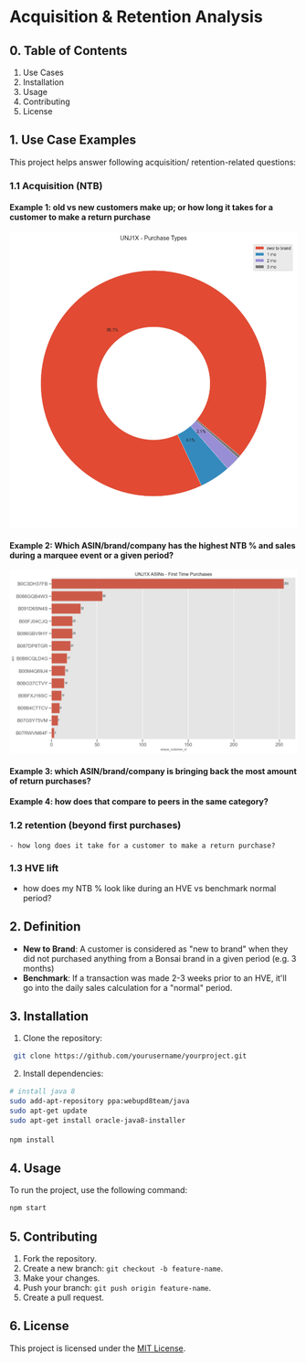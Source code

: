 # Acquisition & Retention Analysis

## 0. Table of Contents
1. Use Cases
2. Installation
3. Usage
4. Contributing
5. License

## 1. Use Case Examples
This project helps answer following acquisition/ retention-related questions:

### 1.1 Acquisition (NTB)
#### Example 1: old vs new customers make up; or how long it takes for a customer to make a return purchase
![plot](./graphs/company_purchase_type.png)


#### Example 2: Which ASIN/brand/company has the highest NTB % and sales during a marquee event or a given period?
![plot](./graphs/asin_ntb.png)

#### Example 3: which ASIN/brand/company is bringing back the most amount of return purchases?

#### Example 4: how does that compare to peers in the same category?

### 1.2 retention (beyond first purchases)
    - how long does it take for a customer to make a return purchase?
### 1.3 HVE lift
  - how does my NTB % look like during an HVE vs benchmark normal period?

## 2. Definition
- **New to Brand**: A customer is considered as "new to brand" when they did not purchased anything from a Bonsai brand in a given period (e.g. 3 months)
- **Benchmark**: If a transaction was made 2-3 weeks prior to an HVE, it'll go into the daily sales calculation for a "normal" period.

## 3. Installation
1. Clone the repository:
```bash
 git clone https://github.com/yourusername/yourproject.git
```

2. Install dependencies:
```bash
# install java 8
sudo add-apt-repository ppa:webupd8team/java
sudo apt-get update
sudo apt-get install oracle-java8-installer

npm install
 ```

## 4. Usage
To run the project, use the following command:
```bash
npm start
```

## 5. Contributing
1. Fork the repository.
2. Create a new branch: `git checkout -b feature-name`.
3. Make your changes.
4. Push your branch: `git push origin feature-name`.
5. Create a pull request.

## 6. License
This project is licensed under the [MIT License](LICENSE).

